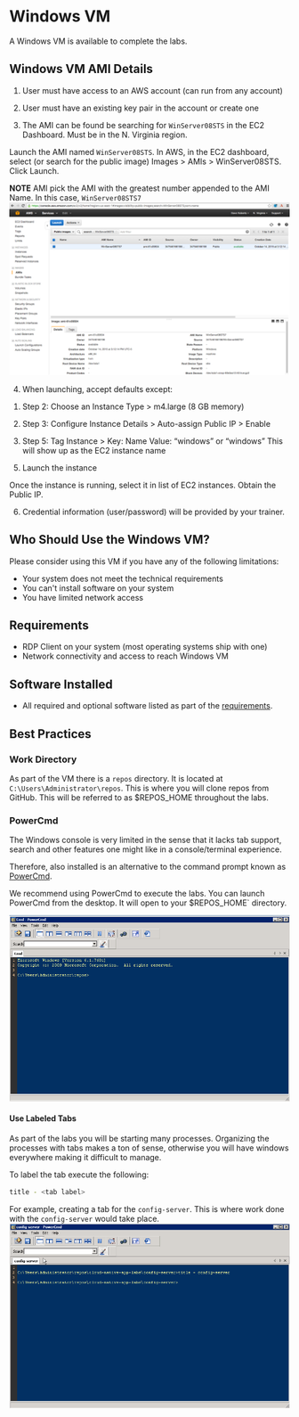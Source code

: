 # Windows VM

A Windows VM is available to complete the labs.

## Windows VM AMI Details

1) User must have access to an AWS account (can run from any account)

2) User must have an existing key pair in the account or create one

3) The AMI can be found be searching for `WinServer08STS` in the EC2 Dashboard.  Must be in the N. Virginia region.

Launch the AMI named `WinServer08STS`. In AWS, in the EC2 dashboard, select (or search for the public image) Images > AMIs > WinServer08STS. Click Launch.

**NOTE** AMI pick the AMI with the greatest number appended to the AMI Name.  In this case, `WinServer08STS7`
![search for ami](images/ami.png)

4) When launching, accept defaults except:

1. Step 2: Choose an Instance Type > m4.large (8 GB memory)

1. Step 3: Configure Instance Details > Auto-assign Public IP > Enable

1. Step 5: Tag Instance > Key: Name Value: “windows<studentname>” or “windows<studentnumber>” This will show up as the EC2 instance name

5) Launch the instance

Once the instance is running, select it in list of EC2 instances. Obtain the Public IP.

6) Credential information (user/password) will be provided by your trainer.

## Who Should Use the Windows VM?

Please consider using this VM if you have any of the following limitations:

* Your system does not meet the technical requirements
* You can't install software on your system
* You have limited network access


## Requirements

* RDP Client on your system (most operating systems ship with one)
* Network connectivity and access to reach Windows VM


## Software Installed

* All required and optional software listed as part of the [requirements](https://github.com/pivotal-enablement/cloud-native-app-labs/blob/master/lab-instructions/requirements.md).

## Best Practices

### Work Directory

As part of the VM there is a `repos` directory.  It is located at `C:\Users\Administrator\repos`.  This is where you will clone repos from GitHub.  This will be referred to as $REPOS_HOME throughout the labs.

### PowerCmd

The Windows console is very limited in the sense that it lacks tab support, search and other features one might like in a console/terminal experience.

Therefore, also installed is an alternative to the command prompt known as [PowerCmd](http://www.powercmd.com/).

We recommend using PowerCmd to execute the labs.  You can launch PowerCmd from the desktop.  It will open to your $REPOS_HOME` directory.

![PowerCmd Tab](images/initial.png "PowerCmd Tab")


#### Use Labeled Tabs

As part of the labs you will be starting many processes.  Organizing the processes with tabs makes a ton of sense, otherwise you will have windows everywhere making it difficult to manage.

To label the tab execute the following:
```bash
title - <tab label>
```
For example, creating a tab for the `config-server`.  This is where work done with the `config-server` would take place.
![PowerCmd](images/tab.png "PowerCmd")

